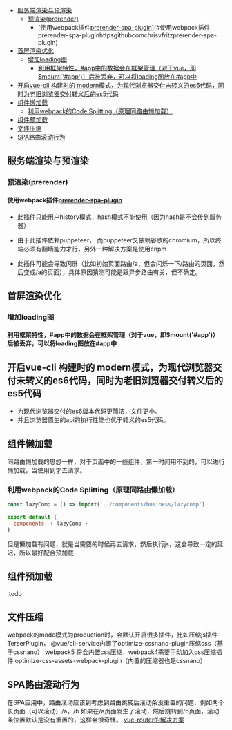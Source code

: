 <!-- TOC -->

- [服务端渲染与预渲染](#服务端渲染与预渲染)
    - [预渲染(prerender)](#预渲染prerender)
        - [使用webpack插件[prerender-spa-plugin](https://github.com/chrisvfritz/prerender-spa-plugin)](#使用webpack插件prerender-spa-pluginhttpsgithubcomchrisvfritzprerender-spa-plugin)
- [首屏渲染优化](#首屏渲染优化)
    - [增加loading图](#增加loading图)
        - [利用框架特性，#app中的数据会在框架管理（对于vue，即$mount('#app')）后被丢弃，可以将loading图放在#app中](#利用框架特性app中的数据会在框架管理对于vue即mountapp后被丢弃可以将loading图放在app中)
- [开启vue-cli 构建时的 modern模式，为现代浏览器交付未转义的es6代码，同时为老旧浏览器交付转义后的es5代码](#开启vue-cli-构建时的-modern模式为现代浏览器交付未转义的es6代码同时为老旧浏览器交付转义后的es5代码)
- [组件懒加载](#组件懒加载)
    - [利用webpack的Code Splitting（原理同路由懒加载）](#利用webpack的code-splitting原理同路由懒加载)
- [组件预加载](#组件预加载)
- [文件压缩](#文件压缩)
- [SPA路由滚动行为](#spa路由滚动行为)

<!-- /TOC -->
## 服务端渲染与预渲染

### 预渲染(prerender)

#### 使用webpack插件[prerender-spa-plugin](https://github.com/chrisvfritz/prerender-spa-plugin)

* 此插件只能用户history模式，hash模式不能使用（因为hash是不会传到服务器）

* 由于此插件依赖puppeteer， 而puppeteer又依赖谷歌的chromium，所以终端必须有翻墙能力才行，另外一种解决方案是使用cnpm

* 此插件可能会导致闪屏（比如初始页面路由/a，但会闪烁一下/路由的页面，然后变成/a的页面），具体原因猜测可能是跟异步路由有关，但不确定。

## 首屏渲染优化

### 增加loading图

#### 利用框架特性，#app中的数据会在框架管理（对于vue，即$mount('#app')）后被丢弃，可以将loading图放在#app中

## 开启vue-cli 构建时的 modern模式，为现代浏览器交付未转义的es6代码，同时为老旧浏览器交付转义后的es5代码

* 为现代浏览器交付的es6版本代码更简洁，文件更小。
* 并且浏览器原生的api的执行性能也优于转义的es5代码。

## 组件懒加载

同路由懒加载的思想一样，对于页面中的一些组件，第一时间用不到的，可以进行懒加载，当使用到才去请求。

### 利用webpack的Code Splitting（原理同路由懒加载）

```js
const lazyComp = () => import('../components/business/lazycomp')

export default {
  components: { lazyComp }
}
```

但是懒加载有问题，就是当需要的时候再去请求，然后执行js，这会导致一定的延迟，所以最好配合预加载

## 组件预加载

:todo

## 文件压缩

webpack的mode模式为production时，会默认开启很多插件，比如压缩js插件TerserPlugin，
@vue/cli-service内置了optimize-cssnano-plugin压缩css（基于cssnano）
webpack5 将会内置css压缩，webpack4需要手动加入css压缩插件 optimize-css-assets-webpack-plugin（内置的压缩器也是cssnano）

## SPA路由滚动行为

在SPA应用中，路由滚动应该到考虑到路由跳转后滚动条没重置的问题，例如两个长页面（可以滚动）/a，/b 如果在/a页面发生了滚动，然后跳转到/b页面，滚动条位置默认是没有重置的，这样会很奇怪。
[vue-router的解决方案](https://router.vuejs.org/zh/guide/advanced/scroll-behavior.html)
